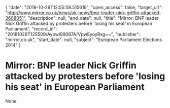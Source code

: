 {
  "date": "2018-10-29T12:55:09.515619", 
  "open_access": false, 
  "target_url": "http://www.mirror.co.uk/news/uk-news/bnp-leader-nick-griffin-attacked-3608051", 
  "description": null, 
  "end_date": null, 
  "title": "Mirror: BNP leader Nick Griffin attacked by protesters before 'losing his seat' in European Parliament", 
  "record_id": "20181029T125509/AypwI99067A/VpwEyoyRxg==", 
  "publisher": "mirror.co.uk", 
  "start_date": null, 
  "subject": "European Parliament Elections 2014"
}

# Mirror: BNP leader Nick Griffin attacked by protesters before 'losing his seat' in European Parliament

None